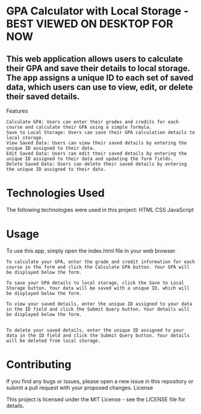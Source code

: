 # GPA Calculator with Local Storage - BEST VIEWED ON DESKTOP FOR NOW

## This web application allows users to calculate their GPA and save their details to local storage. The app assigns a unique ID to each set of saved data, which users can use to view, edit, or delete their saved details.
Features

    Calculate GPA: Users can enter their grades and credits for each course and calculate their GPA using a simple formula.
    Save to Local Storage: Users can save their GPA calculation details to local storage.
    View Saved Data: Users can view their saved details by entering the unique ID assigned to their data.
    Edit Saved Data: Users can edit their saved details by entering the unique ID assigned to their data and updating the form fields.
    Delete Saved Data: Users can delete their saved details by entering the unique ID assigned to their data.

# Technologies Used

The following technologies were used in this project:
    HTML
    CSS
    JavaScript
    <!-- Bootstrap for styling
    jQuery for DOM manipulation -->

# Usage

To use this app, simply open the index.html file in your web browser.

    To calculate your GPA, enter the grade and credit information for each course in the form and click the Calculate GPA button. Your GPA will be displayed below the form.
    
    To save your GPA details to local storage, click the Save to Local Storage button. Your data will be saved with a unique ID, which will be displayed below the form.

    To view your saved details, enter the unique ID assigned to your data in the ID field and click the Submit Query button. Your details will be displayed below the form.
    
    
    To delete your saved details, enter the unique ID assigned to your data in the ID field and click the Submit Query button. Your details will be deleted from local storage.

# Contributing

If you find any bugs or issues, please open a new issue in this repository or submit a pull request with your proposed changes.
License

This project is licensed under the MIT License - see the LICENSE file for details.